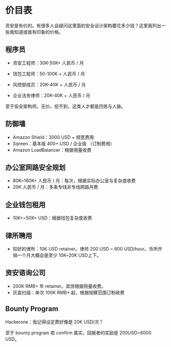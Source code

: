 # 价目表

资安是有价的。有很多人会疑问这里面的安全设计架构要花多少钱？这里我列出一些我知道或我有印象的价格。

## 程序员

* 资安工程师：30K-50K+ 人民币 / 月
* 钱包工程师：50-100K + 人民币 / 月

* 风控部成员：20K-40K + 人民币 / 月
* 企业法务律师：20K-40K + 人民币 / 月

至于安全架构师。无价。挖不到，这类人才都是历练与人脉。

## 防御墙

* Amazon Shield：3000 USD + 频宽费用
* Sqreen：基本版 400+ USD / 企业版 （订制费用）
* Amazon LoadBalancer：根据用量收费

## 办公室网路安全规划

* 80K~160K+ 人民币 / 月：每次，根据实际办公室与复杂度收费
* 20K 人民币 / 月：多条专线非专线网路月费

## 企业钱包租用

* 10K+~50K+ USD：根据钱包复杂度收费

## 律所聘用

* 较好的律所：10K USD retainer。律师 200 USD ~ 600 USD/hour。币所开销一个月大概会是至少 10K~20K USD上下。

## 资安谘询公司

* 200K RMB+ 年 retainer。其馀根据用量收费。
* 灰盒扫描：单次 100K RMB+ 起，根据规模范围订制收费

## Bounty Program

Hackerone：我记得设定费好像是 20K USD/次？

至于 bounty program 若 confirm 属实，回报者的奖励是 200USD~6000 USD。

